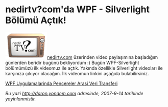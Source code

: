 # nedirtv?com'da WPF - Silverlight Bölümü Açtık! 

![](../media/nedirtv_com_da_WPF_-_Silverlight_Bolumu_Actik/nedirtv_logo.png)[nedirtv.com](http://www.nedirtv.com)
üzerinden video paylaşımına başladığım günlerden beridir bugünü
bekliyordum :) Bugün WPF-Silverlight bölümümüzü ilk videomuz ile açtık.
Yakında özellikle Silverlight videoları ile karşınıza çıkıyor olacağım.
İlk videomun linkini aşağıda bulabilirsiniz.

[WPF Uygulamalarinda Pencereler Arasi Veri
Transferi](http://www.nedirtv.com/VideoDetay.aspx?VideoID=67)


*Bu yazi http://daron.yondem.com adresinde, 2007-9-14 tarihinde yayinlanmistir.*